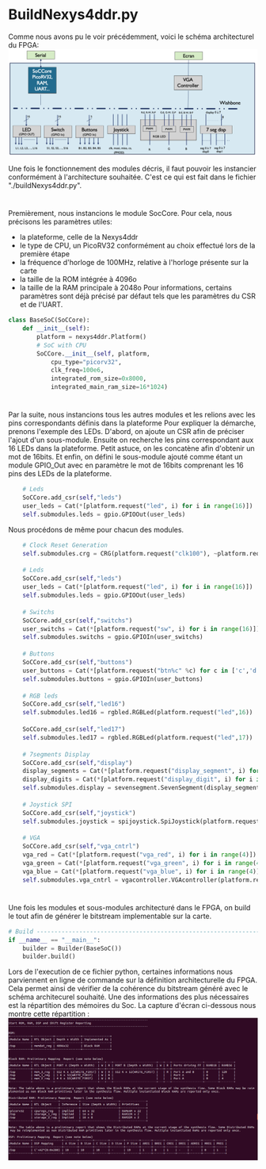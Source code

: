 # BuildNexys4ddr.py

Comme nous avons pu le voir précédemment, voici le schéma architecturel du FPGA:
![Architecture](./Images/Architecture.png)

Une fois le fonctionnement des modules décris, il faut pouvoir les instancier conformément à l'architecture souhaitée. C'est ce qui est fait dans le fichier "./buildNexys4ddr.py".

# 
Premièrement, nous instancions le module SocCore. Pour cela, nous précisons les paramètres utiles: 
- la plateforme, celle de la Nexys4ddr
- le type de CPU, un PicoRV32 conformément au choix effectué lors de la première étape
- la fréquence d'horloge de 100MHz, relative à l'horloge présente sur la carte
- la taille de la ROM intégrée à 4096o 
- la taille de la RAM principale à 2048o
Pour informations, certains paramètres sont déjà précisé par défaut tels que les paramètres du CSR et de l'UART.
```python
class BaseSoC(SoCCore):
	def __init__(self):
		platform = nexys4ddr.Platform()
		# SoC with CPU
		SoCCore.__init__(self, platform,
 			cpu_type="picorv32",
			clk_freq=100e6,
			integrated_rom_size=0x8000,
			integrated_main_ram_size=16*1024)
```

# 
Par la suite, nous instancions tous les autres modules et les relions avec les pins correspondants définis dans la plateforme
Pour expliquer la démarche, prenons l'exemple des LEDs. D'abord, on ajoute un CSR afin de préciser l'ajout d'un sous-module. Ensuite on recherche les pins correspondant aux 16 LEDs dans la plateforme. Petit astuce, on les concatène afin d'obtenir un mot de 16bits. Et enfin, on défini le sous-module ajouté comme étant un module GPIO_Out avec en paramètre le mot de 16bits comprenant les 16 pins des LEDs de la plateforme.
```python
	# Leds
	SoCCore.add_csr(self,"leds")
	user_leds = Cat(*[platform.request("led", i) for i in range(16)])
	self.submodules.leds = gpio.GPIOOut(user_leds)
```
Nous procédons de même pour chacun des modules.
```python
	# Clock Reset Generation
	self.submodules.crg = CRG(platform.request("clk100"), ~platform.request("cpu_reset"))

	# Leds
	SoCCore.add_csr(self,"leds")
	user_leds = Cat(*[platform.request("led", i) for i in range(16)])
	self.submodules.leds = gpio.GPIOOut(user_leds)

	# Switchs
	SoCCore.add_csr(self,"switchs")
	user_switchs = Cat(*[platform.request("sw", i) for i in range(16)])
	self.submodules.switchs = gpio.GPIOIn(user_switchs)

	# Buttons
	SoCCore.add_csr(self,"buttons")
	user_buttons = Cat(*[platform.request("btn%c" %c) for c in ['c','d','u','r','l']])
	self.submodules.buttons = gpio.GPIOIn(user_buttons)

	# RGB leds
	SoCCore.add_csr(self,"led16")
	self.submodules.led16 = rgbled.RGBLed(platform.request("led",16))

	SoCCore.add_csr(self,"led17")
	self.submodules.led17 = rgbled.RGBLed(platform.request("led",17))

	# 7segments Display
	SoCCore.add_csr(self,"display")
	display_segments = Cat(*[platform.request("display_segment", i) for i in range(8)])
	display_digits = Cat(*[platform.request("display_digit", i) for i in range(8)])
	self.submodules.display = sevensegment.SevenSegment(display_segments,display_digits)

	# Joystick SPI
	SoCCore.add_csr(self,"joystick")
	self.submodules.joystick = spijoystick.SpiJoystick(platform.request("joystick"))

	# VGA
	SoCCore.add_csr(self,"vga_cntrl")
	vga_red = Cat(*[platform.request("vga_red", i) for i in range(4)])
	vga_green = Cat(*[platform.request("vga_green", i) for i in range(4)])
	vga_blue = Cat(*[platform.request("vga_blue", i) for i in range(4)])
	self.submodules.vga_cntrl = vgacontroller.VGAcontroller(platform.request("hsync"),platform.request("vsync"), vga_red, vga_green, vga_blue)
```

# 
Une fois les modules et sous-modules architecturé dans le FPGA, on build le tout afin de générer le bitstream implementable sur la carte.
```python
# Build --------------------------------------------------------------------------------------------
if __name__ == "__main__":
	builder = Builder(BaseSoC())
	builder.build()
```
Lors de l'execution de ce fichier python, certaines informations nous parviennent en ligne de commande sur la définition architecturelle du FPGA. Cela permet ainsi de vérifier de la cohérence du bitstream généré avec le schéma architecurel souhaité. Une des informations des plus nécessaires est la répartition des mémoires du Soc. La capture d'écran ci-dessous nous montre cette répartition : 
![Capture_build](./Images/Capture_build.png)

